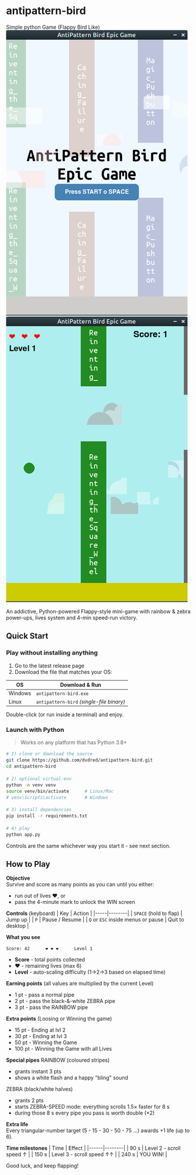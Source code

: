# antipattern-bird
Simple python Game (Flappy Bird Like)
![Intro](https://github.com/dvdred/antipattern-bird/raw/refs/heads/main/demo0.png)
![Game](https://github.com/dvdred/antipattern-bird/raw/refs/heads/main/demo1.png)

An addictive, Python-powered Flappy-style mini-game with rainbow & zebra power-ups, lives system and 4-min speed-run victory.

## Quick Start

### Play without installing anything
1. Go to the latest release page
2. Download the file that matches your OS:

| OS | Download & Run |
|----|----------------|
| Windows | `antipattern-bird.exe` |
| Linux | `antipattern-bird` *(single-file binary)* |

Double-click (or run inside a terminal) and enjoy.

### Launch with Python
> Works on any platform that has Python 3.8+

```bash
# 1) clone or download the source
git clone https://github.com/dvdred/antipattern-bird.git
cd antipattern-bird

# 2) optional virtual-env
python -m venv venv
source venv/bin/activate      # Linux/Mac
# venv\Scripts\activate       # Windows

# 3) install dependencies
pip install -r requirements.txt

# 4) play
python app.py
```

Controls are the same whichever way you start it - see next section.

## How to Play

**Objective**  
Survive and score as many points as you can until you either:
- run out of lives ❤, or
- pass the 4-minute mark to unlock the WIN screen

**Controls** (keyboard)
| Key | Action |
|-----|--------|
| `SPACE` (hold to flap) | Jump up |
| `P` | Pause / Resume |
| `Q` or `ESC` inside menus or pause | Quit to desktop |

**What you see**
```
Score: 42      ❤ ❤ ❤      Level 1
```
- **Score** - total points collected  
- **❤** - remaining lives (max 6)  
- **Level** - auto-scaling difficulty (1→2→3 based on elapsed time)

**Earning points** (all values are multiplied by the current Level)
* 1 pt - pass a normal pipe  
* 2 pt - pass the black-&-white ZEBRA pipe  
* 3 pt - pass the RAINBOW pipe

**Extra points** (Loosing or Winning the game)
* 15 pt - Ending at lvl 2
* 30 pt - Ending at lvl 3
* 50 pt - Winning the Game
* 100 pt - Winning the Game with all Lives  

**Special pipes**
RAINBOW (coloured stripes)  
- grants instant 3 pts  
- shows a white flash and a happy "bling" sound

ZEBRA (black/white halves)  
- grants 2 pts  
- starts ZEBRA-SPEED mode: everything scrolls 1.5× faster for 8 s  
- during those 8 s every pipe you pass is worth double (×2)

**Extra life**  
Every triangular-number target (5 - 15 - 30 - 50 - 75 ...) awards +1 life (up to 6).

**Time milestones**
| Time | Effect |
|------|--------|
| 90 s | Level 2 - scroll speed ↑ |
| 150 s | Level 3 - scroll speed ↑↑ |
| 240 s | YOU WIN! |

Good luck, and keep flapping!